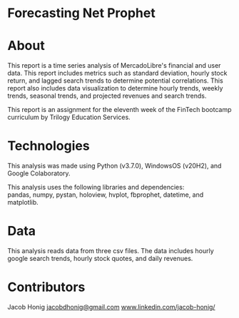 # Forecasting Net Prophet

# About

This report is a time series analysis of MercadoLibre's financial and user data. This report includes metrics such as standard deviation, hourly stock return, and lagged search trends to determine potential correlations. This report also includes data visualization to determine hourly trends, weekly trends, seasonal trends, and projected revenues and search trends. 

This report is an assignment for the eleventh week of the FinTech bootcamp curriculum by Trilogy Education Services.

# Technologies

This analysis was made using Python (v3.7.0), WindowsOS (v20H2), and Google Colaboratory.

This analysis uses the following libraries and dependencies: <br/>
pandas, numpy, pystan, holoview, hvplot, fbprophet, datetime, and matplotlib.

# Data

This analysis reads data from three csv files. The data includes hourly google search trends, hourly stock quotes, and daily revenues. 

# Contributors

Jacob Honig jacobdhonig@gmail.com www.linkedin.com/jacob-honig/
